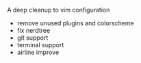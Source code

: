 A deep cleanup to vim configuration

- remove unused plugins and colorscheme
- fix nerdtree
- git support
- terminal support
- airline improve
